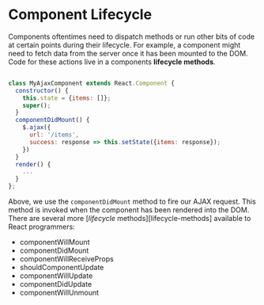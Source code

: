 # Component Lifecycle

Components oftentimes need to dispatch methods or run other bits of code at
certain points during their lifecycle. For example, a component might need to
fetch data from the server once it has been mounted to the DOM. Code for these
actions live in a components **lifecycle methods**.

```javascript

class MyAjaxComponent extends React.Component {
  constructor() {
    this.state = {items: []};
    super();
  }
  componentDidMount() {
    $.ajax({
      url: '/items',
      success: response => this.setState({items: response});
    })
  }
  render() {
    ...
  }
};

```

Above, we use the `componentDidMount` method to fire our AJAX request.
This method is invoked when the component has been rendered into the
DOM. There are several more [_lifecycle_ methods][lifecycle-methods]
available to React programmers:

* componentWillMount
* componentDidMount
* componentWillReceiveProps
* shouldComponentUpdate
* componentWillUpdate
* componentDidUpdate
* componentWillUnmount